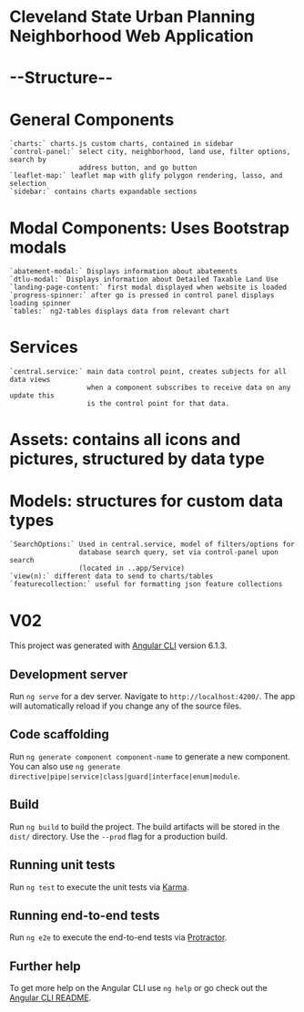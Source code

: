 # Cleveland State Urban Planning Neighborhood Web Application

# --Structure--
# General Components
    `charts:` charts.js custom charts, contained in sidebar
    `control-panel:` select city, neighborhood, land use, filter options, search by
                     address button, and go button
    `leaflet-map:` leaflet map with glify polygon rendering, lasso, and selection
    `sidebar:` contains charts expandable sections

# Modal Components: Uses Bootstrap modals
    `abatement-modal:` Displays information about abatements
    `dtlu-modal:` Displays information about Detailed Taxable Land Use
    `landing-page-content:` first modal displayed when website is loaded
    `progress-spinner:` after go is pressed in control panel displays loading spinner
    `tables:` ng2-tables displays data from relevant chart

# Services
    `central.service:` main data control point, creates subjects for all data views
                       when a component subscribes to receive data on any update this
                       is the control point for that data.

# Assets: contains all icons and pictures, structured by data type

# Models: structures for custom data types
    `SearchOptions:` Used in central.service, model of filters/options for
                     database search query, set via control-panel upon search
                     (located in ..app/Service)
    `view(n):` different data to send to charts/tables
    `featurecollection:` useful for formatting json feature collections



# V02

This project was generated with [Angular CLI](https://github.com/angular/angular-cli) version 6.1.3.

## Development server

Run `ng serve` for a dev server. Navigate to `http://localhost:4200/`. The app will automatically reload if you change any of the source files.

## Code scaffolding

Run `ng generate component component-name` to generate a new component. You can also use `ng generate directive|pipe|service|class|guard|interface|enum|module`.

## Build

Run `ng build` to build the project. The build artifacts will be stored in the `dist/` directory. Use the `--prod` flag for a production build.

## Running unit tests

Run `ng test` to execute the unit tests via [Karma](https://karma-runner.github.io).

## Running end-to-end tests

Run `ng e2e` to execute the end-to-end tests via [Protractor](http://www.protractortest.org/).

## Further help

To get more help on the Angular CLI use `ng help` or go check out the [Angular CLI README](https://github.com/angular/angular-cli/blob/master/README.md).
